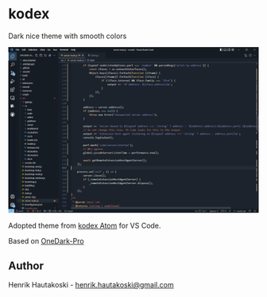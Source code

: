 # kodex

Dark nice theme with smooth colors

![Screenshot 0](/screenshots/screenshot0.png)

Adopted theme from [kodex Atom](https://github.com/pnx/kodex-syntax) for VS Code.

Based on [OneDark-Pro](https://github.com/Binaryify/OneDark-Pro)

## Author

Henrik Hautakoski - [henrik.hautakoski@gmail.com](mailto:henrik.hautakoski@gmail.com)